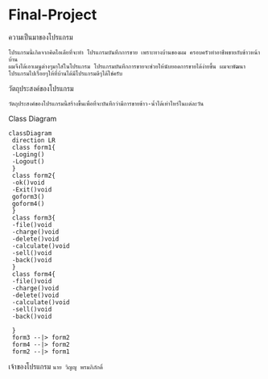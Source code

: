 # Final-Project
ความเป็นมาของโปรแกรม
```
โปรแกรมนี้เกิดจากคิดไอเดียที่จะทำ โปรแกรมบันทึกการขาย เพราะทางบ้านของผม ครอบครัวทำอาชีพขายกับข้าวหน้าบ้าน 
ผมจึงได้เอาเมนูต่างๆมาใส่ในโปรแกรม โปรแกรมบันทึกการขายจะช่วยให้นับยอดการขายได้ง่ายขึ้น ผมจะพัฒนาโปรแกรมไปเรื่อยๆให้ที่บ้านได้มีโปรแกรมดีๆได้ใช่ครับ 
```
วัตถุประสงค์ของโปรแกรม
```
วัตถุประสงค์ของโปรแกรมนี้สร้างขึ้นเพื่อที่จะบันทึกว่ามีการขายข้าว-น้ำได้เท่าไหร่ในเเต่ละวัน

```
Class Diagram
```mermaid
classDiagram
 direction LR
 class form1{
 -Loging()
 -Logout()
 }
 class form2{
 -ok()void
 -Exit()void
 goform3()
 goform4()
 }
 class form3{
 -file()void
 -charge()void
 -delete()void
 -calculate()void
 -sell()void
 -back()void
 }
 class form4{
 -file()void
 -charge()void
 -delete()void
 -calculate()void
 -sell()void
 -back()void

 }
 form3 --|> form2
 form4 --|> form2
 form2 --|> form1
```
เจ้าของโปรแกรม
```นาย วิญญู พรมภิภักดิ์```
